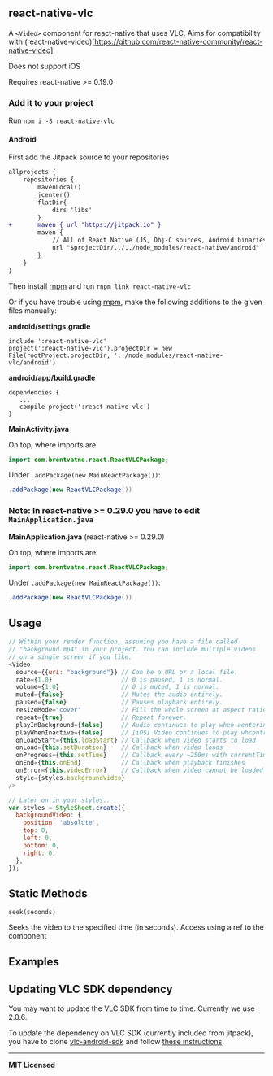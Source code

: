 ## react-native-vlc

A `<Video>` component for react-native that uses VLC. Aims for compatibility with (react-native-video)[https://github.com/react-native-community/react-native-video]

Does not support iOS

Requires react-native >= 0.19.0

### Add it to your project

Run `npm i -S react-native-vlc`

#### Android

First add the Jitpack source to your repositories

```diff
allprojects {
    repositories {
        mavenLocal()
        jcenter()
        flatDir{
            dirs 'libs'
        }
+       maven { url "https://jitpack.io" }
        maven {
            // All of React Native (JS, Obj-C sources, Android binaries) is installed from npm
            url "$projectDir/../../node_modules/react-native/android"
        }
    }
}
```


Then install [rnpm](https://github.com/rnpm/rnpm) and run `rnpm link react-native-vlc`

Or if you have trouble using [rnpm](https://github.com/rnpm/rnpm), make the following additions to the given files manually:

**android/settings.gradle**

```
include ':react-native-vlc'
project(':react-native-vlc').projectDir = new File(rootProject.projectDir, '../node_modules/react-native-vlc/android')
```

**android/app/build.gradle**

```
dependencies {
   ...
   compile project(':react-native-vlc')
}
```

**MainActivity.java**

On top, where imports are:

```java
import com.brentvatne.react.ReactVLCPackage;
```

Under `.addPackage(new MainReactPackage())`:

```java
.addPackage(new ReactVLCPackage())
```

### Note: In react-native >= 0.29.0 you have to edit `MainApplication.java`

**MainApplication.java** (react-native >= 0.29.0)

On top, where imports are:

```java
import com.brentvatne.react.ReactVLCPackage;
```

Under `.addPackage(new MainReactPackage())`:

```java
.addPackage(new ReactVLCPackage())
```

## Usage

```javascript
// Within your render function, assuming you have a file called
// "background.mp4" in your project. You can include multiple videos
// on a single screen if you like.
<Video
  source={{uri: "background"}} // Can be a URL or a local file.
  rate={1.0}                   // 0 is paused, 1 is normal.
  volume={1.0}                 // 0 is muted, 1 is normal.
  muted={false}                // Mutes the audio entirely.
  paused={false}               // Pauses playback entirely.
  resizeMode="cover"           // Fill the whole screen at aspect ratio.
  repeat={true}                // Repeat forever.
  playInBackground={false}     // Audio continues to play when aentering background.
  playWhenInactive={false}     // [iOS] Video continues to play whcontrol or notification center are shown.
  onLoadStart={this.loadStart} // Callback when video starts to load
  onLoad={this.setDuration}    // Callback when video loads
  onProgress={this.setTime}    // Callback every ~250ms with currentTime
  onEnd={this.onEnd}           // Callback when playback finishes
  onError={this.videoError}    // Callback when video cannot be loaded
  style={styles.backgroundVideo}
/>

// Later on in your styles..
var styles = StyleSheet.create({
  backgroundVideo: {
    position: 'absolute',
    top: 0,
    left: 0,
    bottom: 0,
    right: 0,
  },
});
```
## Static Methods

`seek(seconds)`

Seeks the video to the specified time (in seconds). Access using a ref to the component

## Examples


## Updating VLC SDK dependency

You may want to update the VLC SDK from time to time. Currently we use 2.0.6.

To update the dependency on VLC SDK (currently included from jitpack), you have to clone [vlc-android-sdk](https://github.com/mrmaffen/vlc-android-sdk) and follow [these instructions](https://github.com/mrmaffen/vlc-android-sdk#building-the-libvlc-android-sdk-yourself).

---

**MIT Licensed**
